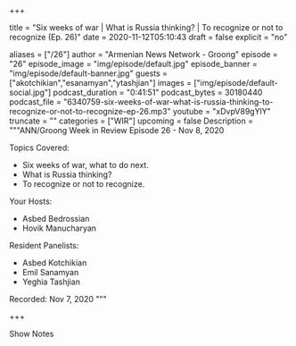 
+++

title = "Six weeks of war |  What is Russia thinking? | To recognize or not to recognize (Ep. 26)"
date = 2020-11-12T05:10:43
draft = false
explicit = "no"

aliases = ["/26"]
author = "Armenian News Network - Groong"
episode = "26"
episode_image = "img/episode/default.jpg"
episode_banner = "img/episode/default-banner.jpg"
guests = ["akotchikian","esanamyan","ytashjian"]
images = ["img/episode/default-social.jpg"]
podcast_duration = "0:41:51"
podcast_bytes = 30180440
podcast_file = "6340759-six-weeks-of-war-what-is-russia-thinking-to-recognize-or-not-to-recognize-ep-26.mp3"
youtube = "xDvpV89gYlY"
truncate = ""
categories = ["WIR"]
upcoming = false
Description = """ANN/Groong Week in Review Episode 26 - Nov 8, 2020

Topics Covered:
- Six weeks of war, what to do next.
- What is Russia thinking?
- To recognize or not to recognize.

Your Hosts:
- Asbed Bedrossian
- Hovik Manucharyan

Resident Panelists:
- Asbed Kotchikian
- Emil Sanamyan
- Yeghia Tashjian

Recorded: Nov 7, 2020
"""

+++

Show Notes

